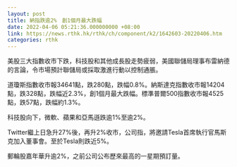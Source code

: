 ```yaml
---
layout: post
title: 納指跌逾2%　創1個月最大跌幅
date: 2022-04-06 05:21:36.000000000 +08:00
link: https://news.rthk.hk/rthk/ch/component/k2/1642603-20220406.htm
categories: rthk
---
```


美股三大指數收市下跌，科技股和其他成長股走勢疲弱，美國聯儲局理事布雷納德的言論，令市場預計聯儲局或採取激進行動以控制通脹。

道瓊斯指數收市報34641點，跌280點，跌幅0.8%。納斯達克指數收市報14204點，跌328點，跌幅近2.3%，創1個月最大跌幅。標準普爾500指數收市報4525點，跌57點，跌幅約1.3%。

科技股向下，微軟、蘋果和亞馬遜跌逾1%至逾2%。

Twitter繼上日急升27%後，再升2%收市，公司指，將邀請Tesla首席執行官馬斯克加入董事會。至於Tesla則跌近5%。

郵輪股嘉年華升逾2%，之前公司公布歷來最高的一星期預訂量。
